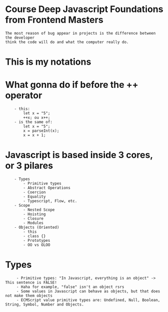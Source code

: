 # Course Deep Javascript Foundations from Frontend Masters

````
The most reason of bug appear in projects is the difference between the developer 
think the code will do and what the computer really do. 
````
# This is my notations

# What gonna do if before the ++ operator
````
    - this:
        let x = "5";
        ++x; ou x++;
    - is the same of: 
        let x = "5";
        x = parseInt(x);
        x = x + 1;
````
# Javascript is based inside 3 cores, or 3 pilares
````
    - Types
        - Primitive types
        - Abstract Operations
        - Coercion
        - Equality
        - Typescript, Flow, etc.
    - Scope
        - Nested Scope
        - Hoisting
        - Closure
        - Modules
    - Objects (Oriented)
        - this
        - class {}
        - Prototypes
        - OO vs OLOO
````
# Types
````
     - Primitive types: "In Javascript, everything is an object" -> This sentence is FALSE!
     - Haha for example, "false" isn't an object rsrs
     - Some values in Javascript can behave as objects, but that does not make them objects
     - ECMScript value primitive types are: Undefined, Null, Boolean, String, Symbol, Number and Objects.
````